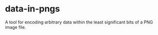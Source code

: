 data-in-pngs
============

A tool for encoding arbitrary data within the least significant bits of a PNG image file.
